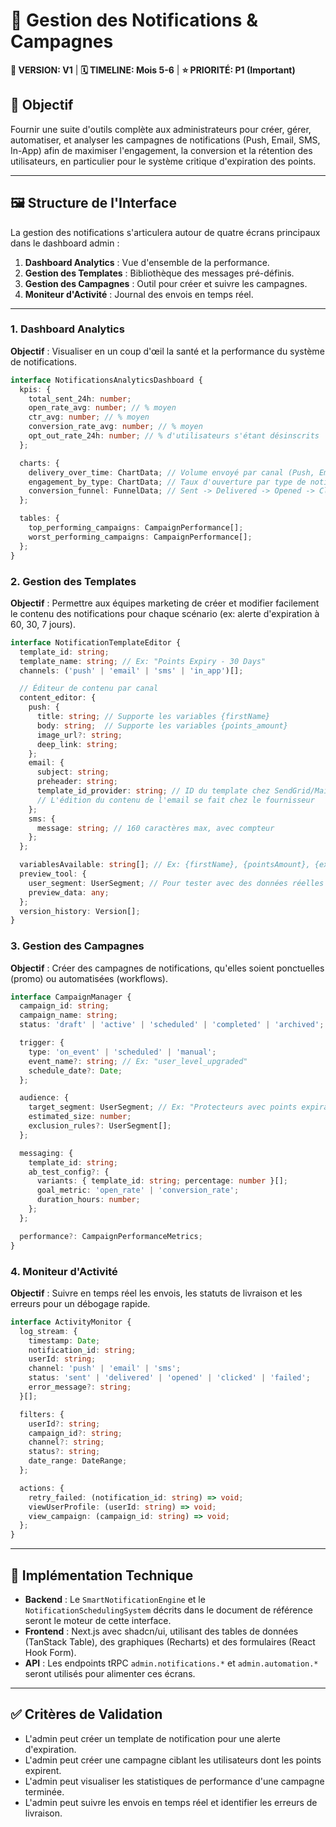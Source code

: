 # 🔔 Gestion des Notifications & Campagnes

**📍 VERSION: V1** | **🗓️ TIMELINE: Mois 5-6** | **⭐️ PRIORITÉ: P1 (Important)**

## 🎯 Objectif

Fournir une suite d'outils complète aux administrateurs pour créer, gérer, automatiser, et analyser les campagnes de notifications (Push, Email, SMS, In-App) afin de maximiser l'engagement, la conversion et la rétention des utilisateurs, en particulier pour le système critique d'expiration des points.

---

## 🖼️ Structure de l'Interface

La gestion des notifications s'articulera autour de quatre écrans principaux dans le dashboard admin :

1.  **Dashboard Analytics** : Vue d'ensemble de la performance.
2.  **Gestion des Templates** : Bibliothèque des messages pré-définis.
3.  **Gestion des Campagnes** : Outil pour créer et suivre les campagnes.
4.  **Moniteur d'Activité** : Journal des envois en temps réel.

---

### 1. Dashboard Analytics

**Objectif** : Visualiser en un coup d'œil la santé et la performance du système de notifications.

```typescript
interface NotificationsAnalyticsDashboard {
  kpis: {
    total_sent_24h: number;
    open_rate_avg: number; // % moyen
    ctr_avg: number; // % moyen
    conversion_rate_avg: number; // % moyen
    opt_out_rate_24h: number; // % d'utilisateurs s'étant désinscrits
  };

  charts: {
    delivery_over_time: ChartData; // Volume envoyé par canal (Push, Email)
    engagement_by_type: ChartData; // Taux d'ouverture par type de notif (expiry, promo)
    conversion_funnel: FunnelData; // Sent -> Delivered -> Opened -> Clicked -> Converted
  };

  tables: {
    top_performing_campaigns: CampaignPerformance[];
    worst_performing_campaigns: CampaignPerformance[];
  };
}
```

### 2. Gestion des Templates

**Objectif** : Permettre aux équipes marketing de créer et modifier facilement le contenu des notifications pour chaque scénario (ex: alerte d'expiration à 60, 30, 7 jours).

```typescript
interface NotificationTemplateEditor {
  template_id: string;
  template_name: string; // Ex: "Points Expiry - 30 Days"
  channels: ('push' | 'email' | 'sms' | 'in_app')[];

  // Éditeur de contenu par canal
  content_editor: {
    push: {
      title: string; // Supporte les variables {firstName}
      body: string;  // Supporte les variables {points_amount}
      image_url?: string;
      deep_link: string;
    };
    email: {
      subject: string;
      preheader: string;
      template_id_provider: string; // ID du template chez SendGrid/Mailgun
      // L'édition du contenu de l'email se fait chez le fournisseur
    };
    sms: {
      message: string; // 160 caractères max, avec compteur
    };
  };

  variablesAvailable: string[]; // Ex: {firstName}, {pointsAmount}, {expiryDate}
  preview_tool: {
    user_segment: UserSegment; // Pour tester avec des données réelles
    preview_data: any;
  };
  version_history: Version[];
}
```

### 3. Gestion des Campagnes

**Objectif** : Créer des campagnes de notifications, qu'elles soient ponctuelles (promo) ou automatisées (workflows).

```typescript
interface CampaignManager {
  campaign_id: string;
  campaign_name: string;
  status: 'draft' | 'active' | 'scheduled' | 'completed' | 'archived';

  trigger: {
    type: 'on_event' | 'scheduled' | 'manual';
    event_name?: string; // Ex: "user_level_upgraded"
    schedule_date?: Date;
  };

  audience: {
    target_segment: UserSegment; // Ex: "Protecteurs avec points expirant dans 30j"
    estimated_size: number;
    exclusion_rules?: UserSegment[];
  };

  messaging: {
    template_id: string;
    ab_test_config?: {
      variants: { template_id: string; percentage: number }[];
      goal_metric: 'open_rate' | 'conversion_rate';
      duration_hours: number;
    };
  };

  performance?: CampaignPerformanceMetrics;
}
```

### 4. Moniteur d'Activité

**Objectif** : Suivre en temps réel les envois, les statuts de livraison et les erreurs pour un débogage rapide.

```typescript
interface ActivityMonitor {
  log_stream: {
    timestamp: Date;
    notification_id: string;
    userId: string;
    channel: 'push' | 'email' | 'sms';
    status: 'sent' | 'delivered' | 'opened' | 'clicked' | 'failed';
    error_message?: string;
  }[];

  filters: {
    userId?: string;
    campaign_id?: string;
    channel?: string;
    status?: string;
    date_range: DateRange;
  };

  actions: {
    retry_failed: (notification_id: string) => void;
    viewUserProfile: (userId: string) => void;
    view_campaign: (campaign_id: string) => void;
  };
}
```

---

## 🔧 Implémentation Technique

- **Backend** : Le `SmartNotificationEngine` et le `NotificationSchedulingSystem` décrits dans le document de référence seront le moteur de cette interface.
- **Frontend** : Next.js avec shadcn/ui, utilisant des tables de données (TanStack Table), des graphiques (Recharts) et des formulaires (React Hook Form).
- **API** : Les endpoints tRPC `admin.notifications.*` et `admin.automation.*` seront utilisés pour alimenter ces écrans.

---

## ✅ Critères de Validation

- L'admin peut créer un template de notification pour une alerte d'expiration.
- L'admin peut créer une campagne ciblant les utilisateurs dont les points expirent.
- L'admin peut visualiser les statistiques de performance d'une campagne terminée.
- L'admin peut suivre les envois en temps réel et identifier les erreurs de livraison.
